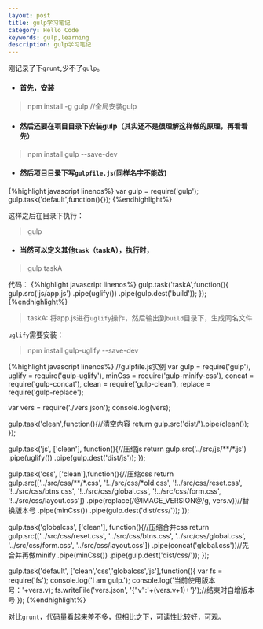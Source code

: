 ```yaml
---
layout: post
title: gulp学习笔记
category: Hello Code
keywords: gulp,learning
description: gulp学习笔记
---
```


刚记录了下`grunt`,少不了`gulp`。

* #### **首先**，安装 
> npm install -g gulp //全局安装gulp

* #### **然后**还要在项目目录下安装gulp（其实还不是很理解这样做的原理，再看看先）
> npm install gulp --save-dev

* #### **然后**项目目录下写`gulpfile.js`(同样名字不能改)
{%highlight javascript linenos%}
var gulp = require('gulp');
gulp.task('default',function(){});
{%endhighlight%}

这样之后在目录下执行：

> gulp

* #### **当然**可以定义其他`task`（taskA），执行时，
> gulp taskA

代码：
{%highlight javascript linenos%}
gulp.task('taskA',function(){
    gulp.src('js/app.js')
        .pipe(uglify())
        .pipe(gulp.dest('build'));
});
{%endhighlight%}

> taskA: 将app.js进行`uglify`操作，然后输出到`build`目录下，生成同名文件

`uglify`需要安装：
   
> npm install gulp-uglify --save-dev

{%highlight javascript linenos%}
//gulpfile.js实例
var gulp = require('gulp'),
 uglify = require('gulp-uglify'),
 minCss = require('gulp-minify-css'),
 concat = require('gulp-concat'),
 clean = require('gulp-clean'),
 replace = require('gulp-replace');

var vers = require('./vers.json'); 
console.log(vers);

gulp.task('clean',function(){//清空内容
 return gulp.src('dist/').pipe(clean());
});

gulp.task('js', ['clean'], function(){//压缩js
 return gulp.src('../src/js/**/*.js')
   .pipe(uglify())
   .pipe(gulp.dest('dist/js'));
});

gulp.task('css', ['clean'],function(){//压缩css
 return gulp.src(['../src/css/**/*.css',
  '!../src/css/*old.css',
  '!../src/css/reset.css',
  '!../src/css/btns.css',
  '!../src/css/global.css',
  '!../src/css/form.css',
  '!../src/css/layout.css'])
  .pipe(replace(/@IMAGE_VERSION@/g, vers.v))//替换版本号
  .pipe(minCss())
  .pipe(gulp.dest('dist/css/'));
});

gulp.task('globalcss', ['clean'], function(){//压缩合并css
 return gulp.src(['../src/css/reset.css',
  '../src/css/btns.css',
  '../src/css/global.css',
  '../src/css/form.css',
  '../src/css/layout.css'])
  .pipe(concat('global.css'))//先合并再做minify
  .pipe(minCss())
  .pipe(gulp.dest('dist/css/'));
});

gulp.task('default', ['clean','css','globalcss','js'],function(){
 var fs = require('fs');
 console.log('I am gulp.');
 console.log('当前使用版本号：'+vers.v);
 fs.writeFile('vers.json', '{"v":'+(vers.v+1)+'}');//结束时自增版本号
});
{%endhighlight%}

对比`grunt`，代码量看起来差不多，但相比之下，可读性比较好，可观。
